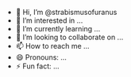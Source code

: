 - 👋 Hi, I’m @strabismusofuranus
- 👀 I’m interested in ...
- 🌱 I’m currently learning ...
- 💞️ I’m looking to collaborate on ...
- 📫 How to reach me ...
- 😄 Pronouns: ...
- ⚡ Fun fact: ...

<!---
strabismusofuranus/strabismusofuranus is a ✨ special ✨ repository because its `README.md` (this file) appears on your GitHub profile.
You can click the Preview link to take a look at your changes.
--->
